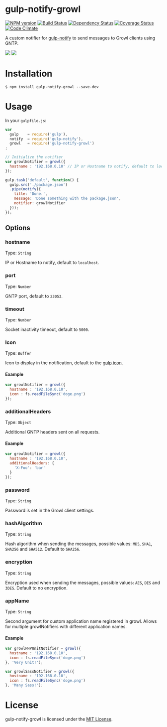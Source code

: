 # gulp-notify-growl

[![NPM version][npm-image]][npm-url] [![Build Status][travis-image]][travis-url] [![Dependency Status][deps-image]][deps-url] [![Coverage Status][coverage-image]][coverage-url] [![Code Climate][climate-image]][climate-url]

A custom notifier for [gulp-notify](https://github.com/mikaelbr/gulp-notify) to send messages to Growl clients using GNTP.

![](http://i.imgur.com/ZX3BczG.png) ![](http://i.imgur.com/gaZwwbt.png)

# Installation

    $ npm install gulp-notify-growl --save-dev

# Usage

In your `gulpfile.js`:

```javascript
var
  gulp    = require('gulp'),
  notify  = require('gulp-notify'),
  growl   = require('gulp-notify-growl')
;

// Initialize the notifier
var growlNotifier = growl({
  hostname : '192.168.0.10' // IP or Hostname to notify, default to localhost
});

gulp.task('default', function() {
  gulp.src('./package.json')
  .pipe(notify({
    title: 'Done.',
    message: 'Done something with the package.json',
    notifier: growlNotifier
  }));
});
```

## Options

### hostname

Type: `String`

IP or Hostname to notify, default to `localhost`.

### port

Type: `Number`

GNTP port, default to `23053`.

### timeout

Type: `Number`

Socket inactivity timeout, default to `5000`.

### Icon

Type: `Buffer`

Icon to display in the notification, default to the [gulp icon](lib/gulp.png).

#### Example

```javascript
var growlNotifier = growl({
  hostname : '192.168.0.10',
  icon : fs.readFileSync('doge.png')
});
```

### additionalHeaders

Type: `Object`

Additional GNTP headers sent on all requests.

#### Example

```javascript
var growlNotifier = growl({
  hostname : '192.168.0.10',
  additionalHeaders: {
    'X-Foo': 'bar'
  }
});
```

### password

Type: `String`

Password is set in the Growl client settings.

### hashAlgorithm

Type: `String`

Hash algorithm when sending the messages, possible values: `MD5`, `SHA1`, `SHA256` and `SHA512`. Default to `SHA256`.

### encryption

Type: `String`

Encryption used when sending the messages, possible values: `AES`, `DES` and `3DES`. Default to no encryption.

### appName

Type: `String`

Second argument for custom application name registered in growl.
Allows for multiple growlNotifiers with different application names.

#### Example

```javascript
var growlPHPUnitNotifier = growl({
  hostname : '192.168.0.10',
  icon : fs.readFileSync('doge.png')
}, 'Very Unit!');

var growlSassNotifier = growl({
  hostname : '192.168.0.10',
  icon : fs.readFileSync('doge.png')
}, 'Many Sass!');
```

# License

gulp-notify-growl is licensed under the [MIT License](http://www.opensource.org/licenses/mit-license.php).

[npm-url]: https://npmjs.org/package/gulp-notify-growl
[npm-image]: https://badge.fury.io/js/gulp-notify-growl.png

[travis-url]: https://travis-ci.org/yannickcr/gulp-notify-growl
[travis-image]: https://travis-ci.org/yannickcr/gulp-notify-growl.png?branch=master

[deps-url]: https://gemnasium.com/yannickcr/gulp-notify-growl
[deps-image]: https://gemnasium.com/yannickcr/gulp-notify-growl.png

[coverage-url]: https://coveralls.io/r/yannickcr/gulp-notify-growl?branch=master
[coverage-image]: https://coveralls.io/repos/yannickcr/gulp-notify-growl/badge.png?branch=master

[climate-url]: https://codeclimate.com/github/yannickcr/gulp-notify-growl
[climate-image]: https://codeclimate.com/github/yannickcr/gulp-notify-growl.png
